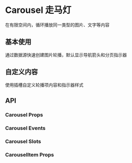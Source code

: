 # Carousel 走马灯

在有限空间内，循环播放同一类型的图片、文字等内容

## 基本使用

通过数据源快速创建图片轮播，默认显示导航箭头和分页指示器

<demo vue="./example/base.vue"></demo>

## 自定义内容

使用插槽自定义轮播项内容和指示器样式

<demo vue="./example/slot.vue"></demo>

## API

### Carousel Props


### Carousel Events


### Carousel Slots


### CarouselItem Props

